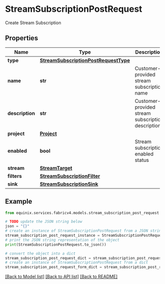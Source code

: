 # StreamSubscriptionPostRequest

Create Stream Subscription

## Properties

Name | Type | Description | Notes
------------ | ------------- | ------------- | -------------
**type** | [**StreamSubscriptionPostRequestType**](StreamSubscriptionPostRequestType.md) |  | [optional] 
**name** | **str** | Customer-provided stream subscription name | [optional] 
**description** | **str** | Customer-provided stream subscription description | [optional] 
**project** | [**Project**](Project.md) |  | [optional] 
**enabled** | **bool** | Stream subscription enabled status | [optional] 
**stream** | [**StreamTarget**](StreamTarget.md) |  | [optional] 
**filters** | [**StreamSubscriptionFilter**](StreamSubscriptionFilter.md) |  | [optional] 
**sink** | [**StreamSubscriptionSink**](StreamSubscriptionSink.md) |  | [optional] 

## Example

```python
from equinix.services.fabricv4.models.stream_subscription_post_request import StreamSubscriptionPostRequest

# TODO update the JSON string below
json = "{}"
# create an instance of StreamSubscriptionPostRequest from a JSON string
stream_subscription_post_request_instance = StreamSubscriptionPostRequest.from_json(json)
# print the JSON string representation of the object
print(StreamSubscriptionPostRequest.to_json())

# convert the object into a dict
stream_subscription_post_request_dict = stream_subscription_post_request_instance.to_dict()
# create an instance of StreamSubscriptionPostRequest from a dict
stream_subscription_post_request_form_dict = stream_subscription_post_request.from_dict(stream_subscription_post_request_dict)
```
[[Back to Model list]](../README.md#documentation-for-models) [[Back to API list]](../README.md#documentation-for-api-endpoints) [[Back to README]](../README.md)



